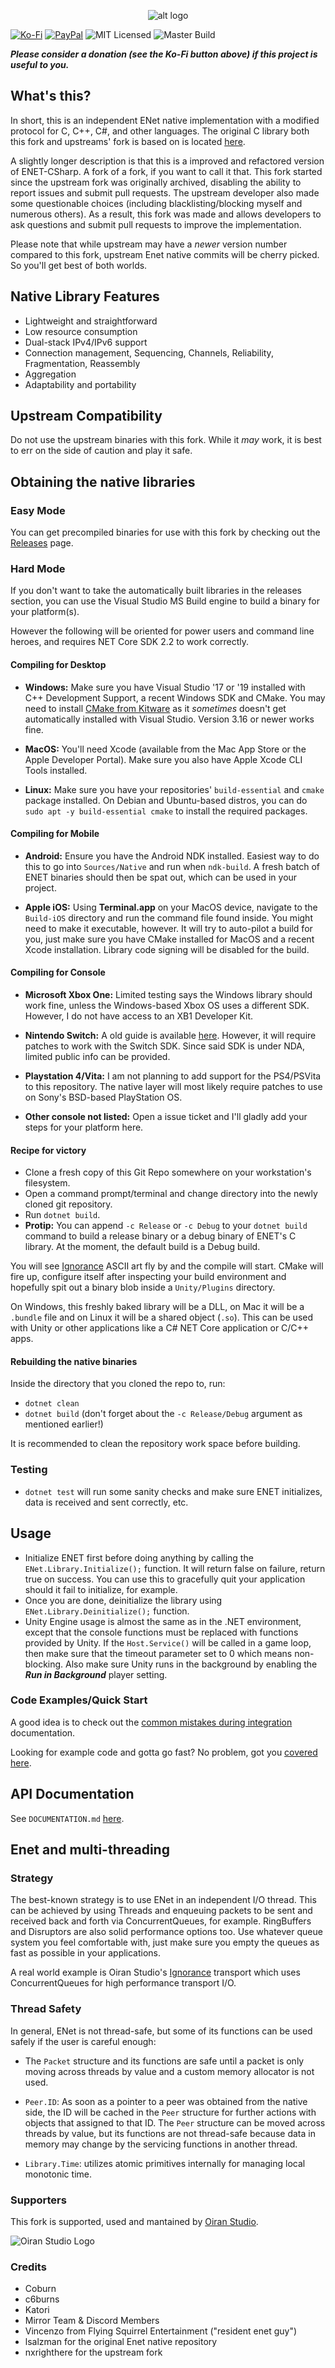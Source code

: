 <p align="center"> 
  <img src="https://i.imgur.com/CxkUxTs.png" alt="alt logo">
</p>

[![Ko-Fi](https://img.shields.io/badge/Donate-Ko--Fi-red)](https://ko-fi.com/coburn) 
[![PayPal](https://img.shields.io/badge/Donate-PayPal-blue)](https://paypal.me/coburn64)
![MIT Licensed](https://img.shields.io/badge/license-MIT-green.svg)
![Master Build](https://github.com/SoftwareGuy/ENet-CSharp/workflows/Master%20Build/badge.svg)

_**Please consider a donation (see the Ko-Fi button above) if this project is useful to you.**_

## What's this?

In short, this is an independent ENet native implementation with a modified protocol for C, C++, C#, and other languages.
The original C library both this fork and upstreams' fork is based on is located [here](https://github.com/lsalzman/enet).

A slightly longer description is that this is a improved and refactored version of ENET-CSharp. A fork of a fork, if you want to call it that. This fork started since the upstream fork was originally archived, disabling the ability to report issues and submit pull requests.
The upstream developer also made some questionable choices (including blacklisting/blocking myself and numerous others). As a result, this fork was made and allows developers to ask questions and submit pull requests to improve the implementation.

Please note that while upstream may have a *newer* version number compared to this fork, upstream Enet native commits will be cherry picked. So you'll get best of both worlds.

## Native Library Features

- Lightweight and straightforward
- Low resource consumption
- Dual-stack IPv4/IPv6 support
- Connection management, Sequencing, Channels, Reliability, Fragmentation, Reassembly
- Aggregation
- Adaptability and portability

## Upstream Compatibility

Do not use the upstream binaries with this fork. While it *may* work, it is best to err on the side of caution and play it safe.

## Obtaining the native libraries

### Easy Mode

You can get precompiled binaries for use with this fork by checking out the [Releases](https://github.com/SoftwareGuy/ENet-CSharp/releases) page.

### Hard Mode

If you don't want to take the automatically built libraries in the releases section, you can use the Visual Studio MS Build engine to build a binary for your platform(s).

However the following will be oriented for power users and command line heroes, and requires NET Core SDK 2.2 to work correctly.

#### Compiling for Desktop

- **Windows:** Make sure you have Visual Studio '17 or '19 installed with C++ Development Support, a recent Windows SDK and CMake. You may need to install [CMake from Kitware](https://cmake.org/download/) as it *sometimes* doesn't get automatically installed with Visual Studio. Version 3.16 or newer works fine.

- **MacOS:** You'll need Xcode (available from the Mac App Store or the Apple Developer Portal). Make sure you also have Apple Xcode CLI Tools installed.

- **Linux:** Make sure you have your repositories' `build-essential` and `cmake` package installed. On Debian and Ubuntu-based distros, you can do `sudo apt -y build-essential cmake` to install the required packages.

#### Compiling for Mobile

- **Android:** Ensure you have the Android NDK installed. Easiest way to do this to go into `Sources/Native` and run when `ndk-build`. A fresh batch of ENET binaries should then be spat out, which can be used in your project.

- **Apple iOS:** Using **Terminal.app** on your MacOS device, navigate to the `Build-iOS` directory and run the command file found inside. You might need to make it executable, however. It will try to auto-pilot a build for you, just make sure you have CMake installed for MacOS and a recent Xcode installation. Library code signing will be disabled for the build.

#### Compiling for Console

- **Microsoft Xbox One:** Limited testing says the Windows library should work fine, unless the Windows-based Xbox OS uses a different SDK. However, I do not have access to an XB1 Developer Kit.

- **Nintendo Switch:** A old guide is available [here](https://github.com/SoftwareGuy/ENet-CSharp/blob/master/BUILD-FOR-SWITCH.txt). However, it will require patches to work with the Switch SDK. Since said SDK is under NDA, limited public info can be provided.

- **Playstation 4/Vita:** I am not planning to add support for the PS4/PSVita to this repository. The native layer will most likely require patches to use on Sony's BSD-based PlayStation OS.

- **Other console not listed:** Open a issue ticket and I'll gladly add your steps for your platform here.

#### Recipe for victory

- Clone a fresh copy of this Git Repo somewhere on your workstation's filesystem.
- Open a command prompt/terminal and change directory into the newly cloned git repository.
- Run `dotnet build`. 
- **Protip:** You can append `-c Release` or `-c Debug` to your `dotnet build` command to build a release binary or a debug binary of ENET's C library. At the moment, the default build is a Debug build.

You will see [Ignorance](https://github.com/SoftwareGuy/Ignorance) ASCII art fly by and the compile will start. CMake will fire up, configure itself after inspecting your build environment and hopefully spit out a binary blob inside a `Unity/Plugins` directory. 

On Windows, this freshly baked library will be a DLL, on Mac it will be a `.bundle` file and on Linux it will be a shared object (`.so`). This can be used with Unity or other applications like a C# NET Core application or C/C++ apps.

#### Rebuilding the native binaries

Inside the directory that you cloned the repo to, run:

- `dotnet clean`
- `dotnet build` (don't forget about the `-c Release/Debug` argument as mentioned earlier!)

It is recommended to clean the repository work space before building.

### Testing

- `dotnet test` will run some sanity checks and make sure ENET initializes, data is received and sent correctly, etc.

## Usage


- Initialize ENET first before doing anything by calling the `ENet.Library.Initialize();` function. It will return false on failure, return true on success. You can use this to gracefully quit your application should it fail to initialize, for example.
- Once you are done, deinitialize the library using `ENet.Library.Deinitialize();` function.
- Unity Engine usage is almost the same as in the .NET environment, except that the console functions must be replaced with functions provided by Unity. If the `Host.Service()` will be called in a game loop, then make sure that the timeout parameter set to 0 which means non-blocking. Also make sure Unity runs in the background by enabling the ***Run in Background*** player setting.

### Code Examples/Quick Start

A good idea is to check out the [common mistakes during integration](https://github.com/SoftwareGuy/ENet-CSharp/blob/master/COMMON-MISTAKES.md) documentation. 

Looking for example code and gotta go fast? No problem, got you [covered here](https://github.com/SoftwareGuy/ENet-CSharp/blob/master/QUICKSTART-EXAMPLES.md).

## API Documentation

See `DOCUMENTATION.md` [here](https://github.com/SoftwareGuy/ENet-CSharp/blob/master/DOCUMENTATION.md).

## Enet and multi-threading

### Strategy
The best-known strategy is to use ENet in an independent I/O thread. This can be achieved by using Threads and enqueuing packets to be sent and received back and forth via ConcurrentQueues, for example. RingBuffers and Disruptors are also solid performance options too. Use whatever queue system you feel comfortable with, just make sure you empty the queues as fast as possible in your applications.

A real world example is Oiran Studio's [Ignorance](https://github.com/SoftwareGuy/Ignorance) transport which uses ConcurrentQueues for high performance transport I/O.

### Thread Safety
In general, ENet is not thread-safe, but some of its functions can be used safely if the user is careful enough:

- The `Packet` structure and its functions are safe until a packet is only moving across threads by value and a custom memory allocator is not used.

- `Peer.ID`: As soon as a pointer to a peer was obtained from the native side, the ID will be cached in the `Peer` structure for further actions with objects that assigned to that ID. The `Peer` structure can be moved across threads by value, but its functions are not thread-safe because data in memory may change by the servicing functions in another thread.

- `Library.Time`: utilizes atomic primitives internally for managing local monotonic time.


### Supporters

This fork is supported, used and mantained by [Oiran Studio](http://www.oiran.studio).

<p align="left"> 
  <img src="http://www.oiran.studio/OiranFanFinal_Colour_Mini.png" alt="Oiran Studio Logo">
</p>

### Credits

- Coburn
- c6burns
- Katori
- Mirror Team & Discord Members
- Vincenzo from Flying Squirrel Entertainment ("resident enet guy")
- lsalzman for the original Enet native repository
- nxrighthere for the upstream fork
